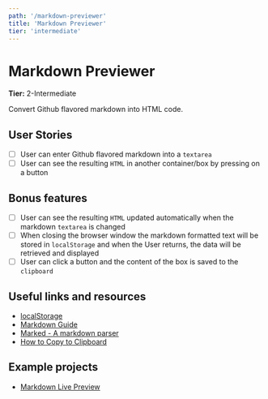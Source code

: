 ```yaml
---
path: '/markdown-previewer'
title: 'Markdown Previewer'
tier: 'intermediate'
---
```


# Markdown Previewer

**Tier:** 2-Intermediate

Convert Github flavored markdown into HTML code.

## User Stories

-   [ ] User can enter Github flavored markdown into a `textarea`
-   [ ] User can see the resulting `HTML` in another container/box by pressing on a button

## Bonus features

-   [ ] User can see the resulting `HTML` updated automatically when the markdown `textarea` is changed
-   [ ] When closing the browser window the markdown formatted text will be stored in `localStorage` and when the User returns, the data will be retrieved and displayed
-   [ ] User can click a button and the content of the box is saved to the `clipboard`

## Useful links and resources

-   [localStorage](https://developer.mozilla.org/en-US/docs/Web/API/Window/localStorage)
-   [Markdown Guide](https://www.markdownguide.org/basic-syntax/)
-   [Marked - A markdown parser](https://github.com/markedjs/marked)
-   [How to Copy to Clipboard](https://www.w3schools.com/howto/howto_js_copy_clipboard.asp)

## Example projects

-   [Markdown Live Preview](https://markdownlivepreview.com/)
